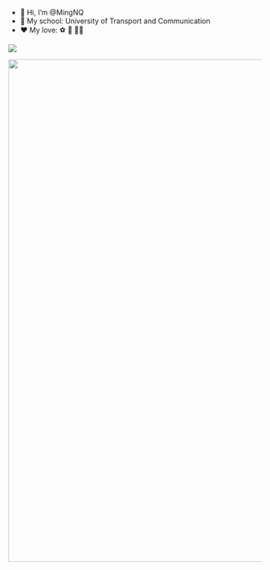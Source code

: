 - 👋 Hi, I’m @MingNQ
- 🏫 My school: University of Transport and Communication
- ❤ My love: ⚽ 🏀 🧑‍💻

![](https://github-readme-stats.vercel.app/api?username=MingNQ&hide_border=false&include_all_commits=true&count_private=true)

<body>
  <center>
    <img src="https://i.imgur.com/tzYKRfd.gif" width="1000px">
  </center>
</body>
<!---
MingNQ/MingNQ is a ✨ special ✨ repository because its `README.md` (this file) appears on your GitHub profile.
You can click the Preview link to take a look at your changes.
--->
